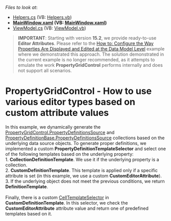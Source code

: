 <!-- default file list -->
*Files to look at*:

* [Helpers.cs](./CS/Helpers.cs) (VB: [Helpers.vb](./VB/Helpers.vb))
* **[MainWindow.xaml](./CS/MainWindow.xaml) (VB: [MainWindow.xaml](./VB/MainWindow.xaml))**
* [ViewModel.cs](./CS/ViewModel.cs) (VB: [ViewModel.vb](./VB/ViewModel.vb))
<!-- default file list end -->
> <strong>IMPORTANT</strong>: Starting with version <strong>15.2</strong>, we provide ready-to-use <strong>Editor Attributes</strong>. Please refer to the <a href="https://github.com/DevExpress-Examples/how-to-configure-the-way-properties-are-displayed-and-edited-at-the-data-model-level-t323108">How to: Configure the Way Properties Are Displayed and Edited at the Data Model Level</a> example where we demonstrated this approach. The solution demonstrated in the current example is no longer recommended, as it attempts to emulate the work <strong>PropertyGridControl</strong> performs internally and does not support all scenarios.

# PropertyGridControl - How to use various editor types based on custom attribute values


<p>In this example, we dynamically generate the <a href="https://documentation.devexpress.com/#WPF/DevExpressXpfPropertyGridPropertyGridControl_PropertyDefinitionsSourcetopic">PropertyGridControl.PropertyDefinitionsSource</a> and <a href="https://documentation.devexpress.com/#WPF/DevExpressXpfPropertyGridPropertyDefinitionBase_PropertyDefinitionsSourcetopic">PropertyDefinitionBase.PropertyDefinitionsSource</a> collections based on the underlying data source objects. To generate proper definitions, we implemented a custom <strong>PropertyDefinitionTemplateSelector</strong> and select one of the following templates based on the underlying property:<br>1. <strong>CollectionDefinitionTemplate</strong>. We use it if the underlying property is a collection.<br>2. <strong>CustomDefinitionTemplate</strong>. This template is applied only if a specific attribute is set (in this example, we use a custom <strong>CustomEditorAttribute</strong>).<br>3. If the underlying object does not meet the previous conditions, we return <strong>DefinitionTemplate</strong>.<br><br>Finally, there is a custom <a href="https://documentation.devexpress.com/#WPF/DevExpressXpfPropertyGridPropertyDefinition_CellTemplateSelectortopic">CellTemplateSelector</a> in <strong>CustomDefinitionTemplate</strong>. In this selector, we check the <strong>CustomEditorAttribute</strong> attribute value and return one of predefined templates based on it.<br></p>

<br/>


